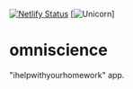[![Netlify Status](https://api.netlify.com/api/v1/badges/3ecbdf54-8a37-4b49-8e85-b8a4f6946f2a/deploy-status)](https://app.netlify.com/sites/omniscience/deploys)
[![Unicorn](https://img.shields.io/badge/unicorn-passing-blue)]


# omniscience
"ihelpwithyourhomework" app.
